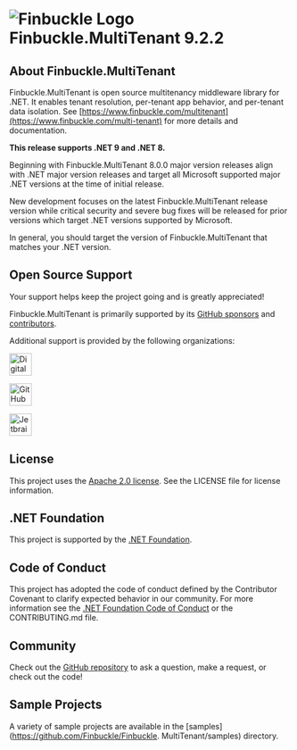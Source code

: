 # ![Finbuckle Logo](https://www.finbuckle.com/images/finbuckle-32x32-gh.png) Finbuckle.MultiTenant <span class="_version">9.2.2</span>

## About Finbuckle.MultiTenant

Finbuckle.MultiTenant is open source multitenancy middleware library for .NET. It enables tenant resolution, per-tenant
app behavior, and per-tenant data isolation.
See [https://www.finbuckle.com/multitenant](https://www.finbuckle.com/multi-tenant) for more details and documentation.

**This release supports .NET 9 and .NET 8.**

Beginning with Finbuckle.MultiTenant 8.0.0 major version releases align with .NET major version releases and target all
Microsoft supported major .NET versions at the time of initial release.

New development focuses on the latest Finbuckle.MultiTenant release version while critical security and severe bug 
fixes will be released for prior versions which target .NET versions supported by Microsoft.

In general, you should target the version of Finbuckle.MultiTenant that matches your .NET version.

## Open Source Support

Your support helps keep the project going and is greatly appreciated!

Finbuckle.MultiTenant is primarily supported by its [GitHub sponsors](https://github.com/sponsors/Finbuckle) and [contributors](https://github.com/Finbuckle/Finbuckle.MultiTenant/graphs/contributors).

Additional support is provided by the following organizations:

<p><a href="https://www.digitalocean.com/">
  <img src="https://opensource.nyc3.cdn.digitaloceanspaces.com/attribution/assets/SVG/DO_Logo_horizontal_blue.svg" alt="Digital Ocean logo" height="40">
</a></p>

<p><a href="https://www.github.com/">
  <img src="https://github.githubassets.com/assets/GitHub-Logo-ee398b662d42.png" alt="GitHub logo" height="40">
</a></p>

<p><a href="https://www.jetbrains.com/">
  <img src="https://resources.jetbrains.com/storage/products/company/brand/logos/jetbrains.svg" alt="Jetbrains logo" height="40">
</a></p>

## License

This project uses the [Apache 2.0 license](https://www.apache.org/licenses/LICENSE-2.0). See the LICENSE file for
license information.

## .NET Foundation

This project is supported by the [.NET Foundation](https://dotnetfoundation.org).

## Code of Conduct

This project has adopted the code of conduct defined by the Contributor Covenant to clarify expected behavior in our
community. For more information see the [.NET Foundation Code of Conduct](https://dotnetfoundation.org/code-of-conduct)
or the CONTRIBUTING.md file.

## Community

Check out the [GitHub repository](https://github.com/Finbuckle/Finbuckle.MultiTenant) to ask a question, make a request,
or check out the code!

## Sample Projects

A variety of sample projects are available in the [samples](https://github.com/Finbuckle/Finbuckle.
MultiTenant/samples) directory.